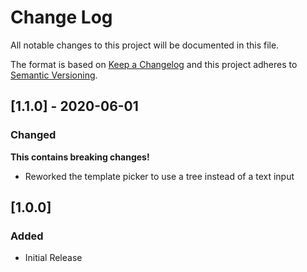 # Change Log
All notable changes to this project will be documented in this file.

The format is based on [Keep a Changelog](http://keepachangelog.com/) and this project adheres to [Semantic Versioning](http://semver.org/).

## [1.1.0] - 2020-06-01
### Changed
**This contains breaking changes!**
* Reworked the template picker to use a tree instead of a text input

## [1.0.0]
### Added
* Initial Release